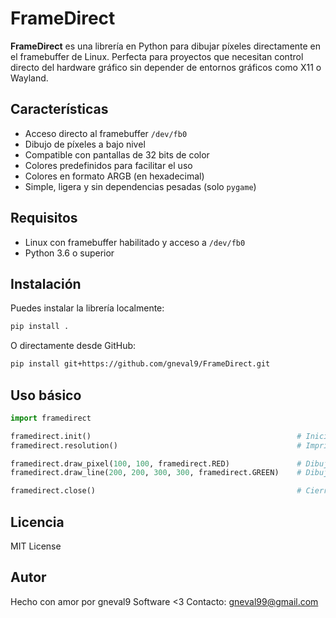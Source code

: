 # FrameDirect

**FrameDirect** es una librería en Python para dibujar píxeles directamente en el framebuffer de Linux. Perfecta para proyectos que necesitan control directo del hardware gráfico sin depender de entornos gráficos como X11 o Wayland.


## Características

- Acceso directo al framebuffer `/dev/fb0`
- Dibujo de píxeles a bajo nivel
- Compatible con pantallas de 32 bits de color
- Colores predefinidos para facilitar el uso
- Colores en formato ARGB (en hexadecimal)
- Simple, ligera y sin dependencias pesadas (solo `pygame`)


## Requisitos

- Linux con framebuffer habilitado y acceso a `/dev/fb0`
- Python 3.6 o superior


## Instalación

Puedes instalar la librería localmente:

```bash
pip install .

```

O directamente desde GitHub:

```bash
pip install git+https://github.com/gneval9/FrameDirect.git
```

## Uso básico

```python
import framedirect

framedirect.init()                                              # Inicializa el framebuffer
framedirect.resolution()                                        # Imprime la resolución de la pantalla

framedirect.draw_pixel(100, 100, framedirect.RED)               # Dibuja un píxel rojo en (100, 100)
framedirect.draw_line(200, 200, 300, 300, framedirect.GREEN)    # Dibuja una línea verde de (200, 200) a (300, 300)

framedirect.close()                                             # Cierra el framebuffer
```

## Licencia

MIT License


## Autor

Hecho con amor por gneval9 Software <3
Contacto: gneval99@gmail.com
